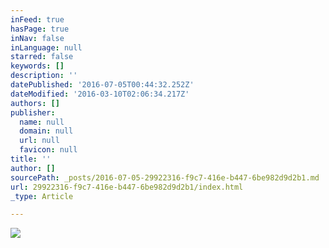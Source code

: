 ```yaml
---
inFeed: true
hasPage: true
inNav: false
inLanguage: null
starred: false
keywords: []
description: ''
datePublished: '2016-07-05T00:44:32.252Z'
dateModified: '2016-03-10T02:06:34.217Z'
authors: []
publisher:
  name: null
  domain: null
  url: null
  favicon: null
title: ''
author: []
sourcePath: _posts/2016-07-05-29922316-f9c7-416e-b447-6be982d9d2b1.md
url: 29922316-f9c7-416e-b447-6be982d9d2b1/index.html
_type: Article

---
```

![](https://the-grid-user-content.s3-us-west-2.amazonaws.com/7099af50-a260-4035-9b29-48f022e76a16.jpg)